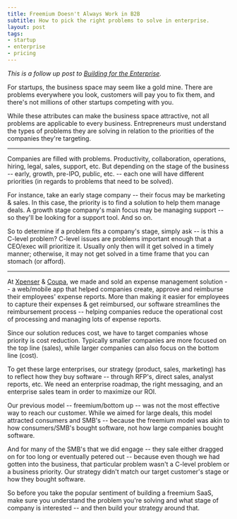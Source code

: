 ```yaml
---
title: Freemium Doesn't Always Work in B2B
subtitle: How to pick the right problems to solve in enterprise.
layout: post
tags:
- startup
- enterprise
- pricing
---
```

*This is a follow up post to [Building for the Enterprise](http://bit.ly/1hxzntZ).*

For startups, the business space may seem like a gold mine. There are problems everywhere you look, customers will pay you to fix them, and there's not millions of other startups competing with you. 

While these attributes can make the business space attractive, not all problems are applicable to every business. Entrepreneurs must understand the types of problems they are solving in relation to the priorities of the companies they're targeting. 

<hr>

Companies are filled with problems. Productivity, collaboration, operations, hiring, legal, sales, support, etc. But depending on the stage of the business -- early, growth, pre-IPO, public, etc. -- each one will have different priorities (in regards to problems that need to be solved).

For instance, take an early stage company -- their focus may be marketing & sales. In this case, the priority is to find a solution to help them manage deals. A growth stage company's main focus may be managing support -- so they'll be looking for a support tool. And so on.

So to determine if a problem fits a company's stage, simply ask -- is this a C-level problem? C-level issues are problems important enough that a CEO/exec will prioritize it. Usually only then will it get solved in a timely manner; otherwise, it may not get solved in a time frame that you can stomach (or afford).

<hr>

At [Xpenser](http://tcrn.ch/18MuCue) & [Coupa](http://tcrn.ch/18Muzyn), we made and sold an expense management solution -- a web/mobile app that helped companies create, approve and reimburse their employees' expense reports. More than making it easier for employees to capture their expenses & get reimbursed, our software streamlines the reimbursement process -- helping companies reduce the operational cost of processing and managing lots of expense reports. 

Since our solution reduces cost, we have to target companies whose priority is cost reduction. Typically smaller companies are more focused on the top line (sales), while larger companies can also focus on the bottom line (cost). 

To get these large enterprises, our strategy (product, sales, marketing) has to reflect how they buy software -- through RFP's, direct sales, analyst reports, etc. We need an enterprise roadmap, the right messaging, and an enterprise sales team in order to maximize our ROI. 

Our previous model -- freemium/bottom up --  was not the most effective way to reach our customer. While we aimed for large deals, this model attracted consumers and SMB's -- because the freemium model was akin to how consumers/SMB's bought software, not how large companies bought software. 

And for many of the SMB's that we did engage -- they sale either dragged on for too long or eventually petered out -- because even though we had gotten into the business, that particular problem wasn't a C-level problem or a business priority. Our strategy didn't match our target customer's stage or how they bought software.     

So before you take the popular sentiment of building a freemium SaaS, make sure you understand the problem you're solving and what stage of company is interested -- and then build your strategy around that. 